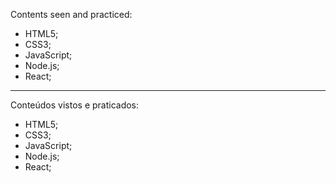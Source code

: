 Contents seen and practiced:

- HTML5; <br>
- CSS3; <br>
- JavaScript; <br>
- Node.js; <br>
- React;

__________________________________________

Conteúdos vistos e praticados:

- HTML5; <br>
- CSS3; <br>
- JavaScript; <br>
- Node.js; <br>
- React;
